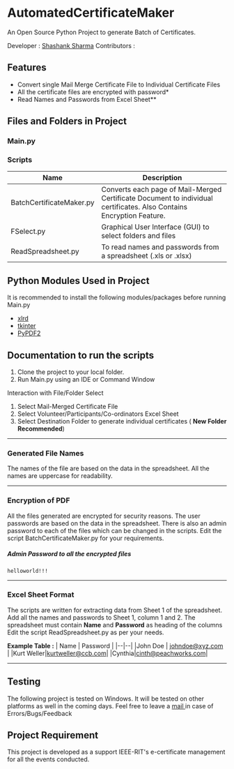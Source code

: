 # AutomatedCertificateMaker

An Open Source Python Project to generate Batch of Certificates. 

Developer  : [Shashank Sharma](mailto:shashankrnr32@gmail.com)
Contributors : 


## Features
- Convert single Mail Merge Certificate File to Individual Certificate Files
- All the certificate files are encrypted with password*
- Read Names and Passwords from Excel Sheet**

## Files and Folders in Project
### Main.py 
### Scripts

| Name |Description  |
|--|--|
| BatchCertificateMaker.py | Converts each page of Mail-Merged Certificate Document to individual certificates. Also Contains Encryption Feature.|
|FSelect.py|Graphical User Interface (GUI) to select folders and files|
| ReadSpreadsheet.py | To read names and passwords from a spreadsheet (.xls or .xlsx)|

## Python Modules Used in Project
It is recommended to install the following modules/packages before running Main.py

-  [xlrd](https://pypi.org/project/xlrd/)
- [tkinter](https://docs.python.org/2/library/tkinter.html)
- [PyPDF2](https://pypi.org/project/PyPDF2/)

## Documentation to run the scripts
1. Clone the project to your local folder. 
2. Run Main.py using an IDE or Command Window

Interaction with File/Folder Select

1. Select Mail-Merged Certificate File
2. Select Volunteer/Participants/Co-ordinators Excel Sheet
3. Select Destination Folder to generate individual certificates ( **New Folder Recommended**) 

---
### Generated File Names
The names of the file are based on the data in the spreadsheet. All the names are uppercase for readability. 

---
### Encryption of PDF
All the files generated are encrypted for security reasons. The user passwords are based on the data in the spreadsheet. There is also an admin password to each of the files which can be changed in the scripts. 
Edit the script BatchCertificateMaker.py for your requirements.

##### Admin Password to all the encrypted files
    helloworld!!!
---
### Excel Sheet Format
The scripts are written for extracting data from Sheet 1 of the spreadsheet. Add all the names and passwords to Sheet 1, column 1 and 2. The spreadsheet must contain **Name** and **Password** as heading of the columns
Edit the script ReadSpreadsheet.py as per your needs. 

**Example Table :**
| Name | Password  |
|--|--|
|John Doe | johndoe@xyz.com |
|Kurt Weller|kurtweller@ccb.com|
|Cynthia|cinth@peachworks.com|

---
## Testing 
The following project is tested on Windows. It will be tested on other platforms as well in the coming days. Feel free to leave a [mail
](mailto:shashankrnr32@gmail.com) in case of Errors/Bugs/Feedback

## Project Requirement
This project is developed as a support IEEE-RIT's e-certificate management for all the events conducted. 